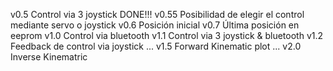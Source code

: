 v0.5 Control via 3 joystick DONE!!!
v0.55 Posibilidad de elegir el control mediante servo o joystick
v0.6 Posición inicial
v0.7 Última posición en eeprom
v1.0 Control via bluetooth 
v1.1 Control via 3 joystick & bluetooth
v1.2 Feedback de control via joystick
...
v1.5 Forward Kinematic plot
...
v2.0 Inverse Kinematric
